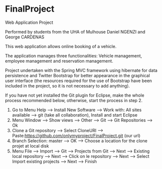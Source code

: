 FinalProject
============

Web Application Project

Performed by students from the UHA of Mulhouse
Daniel NGENZI and George CARDENAS 

This web application allows online booking of a vehicle.

The application manages three functionalities:
Vehicle management, employee management and reservation management.

Project undertaken with the Spring MVC framework using hibernate for data persistence and Twitter Bootstrap for better appearance in the graphical user interface (the resources required for the use of Bootstrap have been included in the project, so it is not necessary to add anything).

If you have not yet installed the Git plugin for Eclipse, make the whole process recommended below, otherwise, start the process in step 2.

1. Go to Menu Help --> Install New Software --> Work with: All sites available --> git (take all collaboration), Install and start Eclipse
2. Menu Window --> Show views --> Other --> Git --> Git Repositories --> Ok
3. Clone a Git repository --> Select CloneURI --> Paste:https://github.com/onlymyproject/FinalProject.git (our url)
4. Branch Selection: master --> OK --> Choose a location for the clone projet at local disk
5. Menu File --> Import --> Git --> Projects from Git --> Next --> Existing local repository --> Next --> Click on le repository --> Next --> Select  Import existing projects --> Next --> Finish
